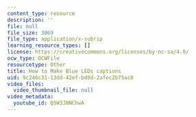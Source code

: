 ```yaml
---
content_type: resource
description: ''
file: null
file_size: 3069
file_type: application/x-subrip
learning_resource_types: []
license: https://creativecommons.org/licenses/by-nc-sa/4.0/
ocw_type: OCWFile
resourcetype: Other
title: How to Make Blue LEDs captions
uid: 9c246c31-13dd-42ef-bd8d-2afec2b75ac8
video_files:
  video_thumbnail_file: null
video_metadata:
  youtube_id: Q5W3J0NChwA
---
```

